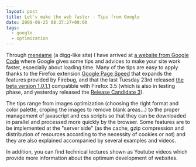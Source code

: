 ```yaml
---
layout: post
title: Let's make the web faster - Tips from Google
date: 2009-06-25 08:37:27+00:00
tags:
  - google
  - optimization
---
```


Through [menéame](http://meneame.net/story/google-hagamos-web-sea-mas-rapida-ing) (a digg-like site) I have arrived at [a website from Google Code](http://code.google.com/intl/es/speed/articles/) where Google gives some tips and advices to make your site work faster, especially about loading time. Many of the tips are easy to apply thanks to the Firefox extension [Google Page Speed](http://code.google.com/intl/es-ES/speed/page-speed/) that expands the features provided by Firebug, and that the last Tuesday 23rd released [the beta version 1.0.1.1](http://code.google.com/intl/es-ES/speed/page-speed/download.html) compatible with Firefox 3.5 (which is also in testing phase, and yesterday released the [Release Candidate 3](http://www.mozilla.com/en-US/firefox/all-beta.html)).

The tips range from images optimization (choosing the right format and color palette, croping the images to remove blank areas...) to the proper management of javascript and css scripts so that they can be downloaded in parallel and processed more quickly by the browser. Some features are to be implemented at the "server side" (as the cache, gzip compression and distribution of resources according to the necessity of cookies or not) and they are also explained accompanied by several examples and videos.

In addition, you can find technical lectures shown as Youtube videos which provide more information about the optimum development of websites.
